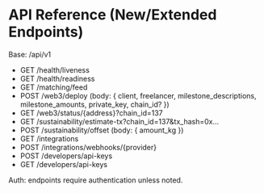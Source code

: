 # API Reference (New/Extended Endpoints)

Base: /api/v1

- GET /health/liveness
- GET /health/readiness
- GET /matching/feed
- POST /web3/deploy (body: { client, freelancer, milestone_descriptions, milestone_amounts, private_key, chain_id? })
- GET /web3/status/{address}?chain_id=137
- GET /sustainability/estimate-tx?chain_id=137&tx_hash=0x...
- POST /sustainability/offset (body: { amount_kg })
- GET /integrations
- POST /integrations/webhooks/{provider}
- POST /developers/api-keys
- GET /developers/api-keys

Auth: endpoints require authentication unless noted.
